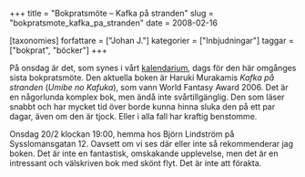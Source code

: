 +++
title = "Bokpratsmöte – Kafka på stranden"
slug = "bokpratsmote_kafka_pa_stranden"
date = 2008-02-16

[taxonomies]
forfattare = ["Johan J."]
kategorier = ["Inbjudningar"]
taggar = ["bokprat", "böcker"]
+++

På onsdag är det, som synes i vårt [kalendarium](kalender), dags för den här
omgånges sista bokpratsmöte. Den aktuella boken är Haruki Murakamis _Kafka på
stranden_ (_Umibe no Kafuka_), som vann World Fantasy Award 2006. Det är en
någorlunda komplex bok, men ändå inte svårtillgänglig. Den som läser snabbt
och har mycket tid över borde kunna hinna sluka den på ett par dagar, även om
den är tjock. Eller i alla fall har kraftig benstomme.

Onsdag 20/2 klockan 19:00, hemma hos Björn Lindström på Sysslomansgatan 12.
Oavsett om vi ses där eller inte så rekommenderar jag boken. Det är inte en
fantastisk, omskakande upplevelse, men det är en intressant och välskriven
bok med skönt flyt. Det är inte att förakta.
